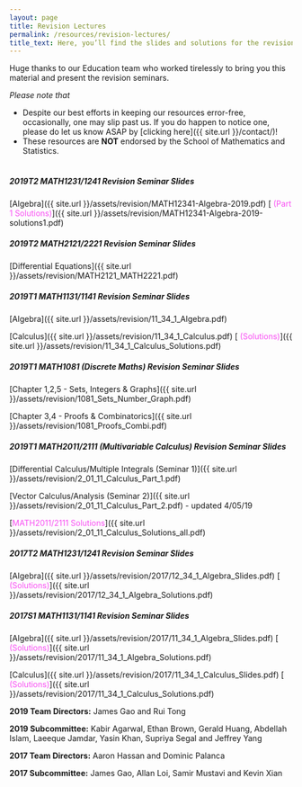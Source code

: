 ```yaml
---
layout: page
title: Revision Lectures
permalink: /resources/revision-lectures/
title_text: Here, you’ll find the slides and solutions for the revision seminars we held for UNSW Mathematics courses. All the best for your revision :)
---
```


Huge thanks to our Education team who worked tirelessly to bring you this material and present the revision seminars.

*Please note that*
- Despite our best efforts in keeping our resources error-free, occasionally, one may slip past us. If you do happen to notice one, please do let us know ASAP by [clicking here]({{ site.url }}/contact/)!
- These resources are **NOT** endorsed by the School of Mathematics and Statistics. <br><br>
  
##### 2019T2 MATH1231/1241 Revision Seminar Slides 

[Algebra]({{ site.url }}/assets/revision/MATH12341-Algebra-2019.pdf) [<span style="color:#F94DF3"> (Part 1 Solutions)</span>]({{ site.url }}/assets/revision/MATH12341-Algebra-2019-solutions1.pdf)

##### 2019T2 MATH2121/2221 Revision Seminar Slides 

[Differential Equations]({{ site.url }}/assets/revision/MATH2121_MATH2221.pdf)

##### 2019T1 MATH1131/1141 Revision Seminar Slides 

[Algebra]({{ site.url }}/assets/revision/11_34_1_Algebra.pdf)

[Calculus]({{ site.url }}/assets/revision/11_34_1_Calculus.pdf)
[<span style="color:#F94DF3"> (Solutions)</span>]({{ site.url }}/assets/revision/11_34_1_Calculus_Solutions.pdf)

##### 2019T1 MATH1081 (Discrete Maths) Revision Seminar Slides

[Chapter 1,2,5 - Sets, Integers & Graphs]({{ site.url }}/assets/revision/1081_Sets_Number_Graph.pdf)

[Chapter 3,4 - Proofs & Combinatorics]({{ site.url }}/assets/revision/1081_Proofs_Combi.pdf)

##### 2019T1 MATH2011/2111 (Multivariable Calculus) Revision Seminar Slides

[Differential Calculus/Multiple Integrals (Seminar 1)]({{ site.url }}/assets/revision/2_01_11_Calculus_Part_1.pdf)

[Vector Calculus/Analysis (Seminar 2)]({{ site.url }}/assets/revision/2_01_11_Calculus_Part_2.pdf) - updated 4/05/19

[<span style="color:#F94DF3">MATH2011/2111 Solutions</span>]({{ site.url }}/assets/revision/2_01_11_Calculus_Solutions_all.pdf)

##### 2017T2 MATH1231/1241 Revision Seminar Slides 

[Algebra]({{ site.url }}/assets/revision/2017/12_34_1_Algebra_Slides.pdf)  [<span style="color:#F94DF3"> (Solutions)</span>]({{ site.url }}/assets/revision/2017/12_34_1_Algebra_Solutions.pdf)

##### 2017S1 MATH1131/1141 Revision Seminar Slides
[Algebra]({{ site.url }}/assets/revision/2017/11_34_1_Algebra_Slides.pdf)  [<span style="color:#F94DF3"> (Solutions)</span>]({{ site.url }}/assets/revision/2017/11_34_1_Algebra_Solutions.pdf)

[Calculus]({{ site.url }}/assets/revision/2017/11_34_1_Calculus_Slides.pdf) [<span style="color:#F94DF3"> (Solutions)</span>]({{ site.url }}/assets/revision/2017/11_34_1_Calculus_Solutions.pdf)

**2019 Team Directors:** James Gao and Rui Tong

**2019 Subcommittee:** Kabir Agarwal, Ethan Brown, Gerald Huang, Abdellah Islam, Laeeque Jamdar, Yasin Khan, Supriya Segal and Jeffrey Yang

**2017 Team Directors:** Aaron Hassan and Dominic Palanca

**2017 Subcommittee:** James Gao, Allan Loi, Samir Mustavi and Kevin Xian